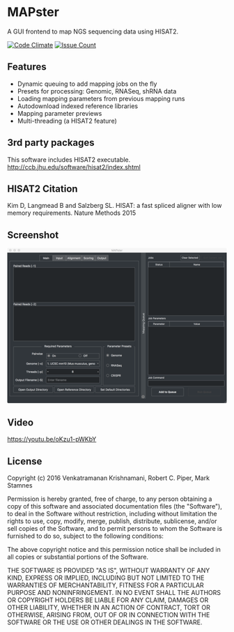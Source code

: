 # MAPster #

A GUI frontend to map NGS sequencing data using HISAT2. 

[![Code Climate](https://codeclimate.com/repos/589033c7604ae30054000d22/badges/e6a1899ff34e09cf3a23/gpa.svg)](https://codeclimate.com/repos/589033c7604ae30054000d22/feed)
[![Issue Count](https://codeclimate.com/repos/589033c7604ae30054000d22/badges/e6a1899ff34e09cf3a23/issue_count.svg)](https://codeclimate.com/repos/589033c7604ae30054000d22/feed)

##  Features ##

* Dynamic queuing to add mapping jobs on the fly
* Presets for processing: Genomic, RNASeq, shRNA data
* Loading mapping parameters from previous mapping runs
* Autodownload indexed reference libraries
* Mapping parameter previews
* Multi-threading (a HISAT2 feature)

## 3rd party packages ##

This software includes HISAT2 executable. http://ccb.jhu.edu/software/hisat2/index.shtml

## HISAT2 Citation ##

Kim D, Langmead B and Salzberg SL. HISAT: a fast spliced aligner with low memory requirements. Nature Methods 2015

## Screenshot ##

![alt tag](https://raw.githubusercontent.com/emptyewer/MAPster/master/screenshot.png)

## Video ##

https://youtu.be/oKzu1-pWKbY

## License ##

Copyright (c) 2016 Venkatramanan Krishnamani, Robert C. Piper, Mark Stamnes

Permission is hereby granted, free of charge, to any person obtaining a copy
of this software and associated documentation files (the "Software"), to deal
in the Software without restriction, including without limitation the rights
to use, copy, modify, merge, publish, distribute, sublicense, and/or sell
copies of the Software, and to permit persons to whom the Software is
furnished to do so, subject to the following conditions:

The above copyright notice and this permission notice shall be included in all
copies or substantial portions of the Software.

THE SOFTWARE IS PROVIDED "AS IS", WITHOUT WARRANTY OF ANY KIND, EXPRESS OR
IMPLIED, INCLUDING BUT NOT LIMITED TO THE WARRANTIES OF MERCHANTABILITY,
FITNESS FOR A PARTICULAR PURPOSE AND NONINFRINGEMENT. IN NO EVENT SHALL THE
AUTHORS OR COPYRIGHT HOLDERS BE LIABLE FOR ANY CLAIM, DAMAGES OR OTHER
LIABILITY, WHETHER IN AN ACTION OF CONTRACT, TORT OR OTHERWISE, ARISING FROM,
OUT OF OR IN CONNECTION WITH THE SOFTWARE OR THE USE OR OTHER DEALINGS IN THE
SOFTWARE.

